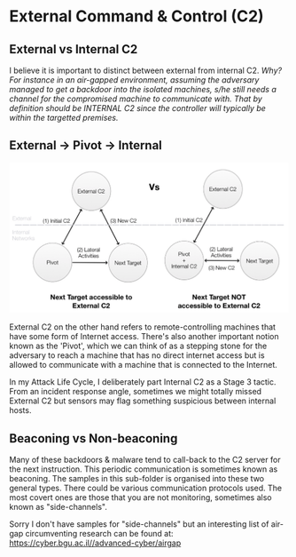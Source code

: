 # External Command & Control (C2)

## External vs Internal C2

I believe it is important to distinct between external from internal C2. *Why? For instance in an air-gapped environment, assuming the adversary managed to get a backdoor into the isolated machines, s/he still needs a channel for the compromised machine to communicate with. That by definition should be INTERNAL C2 since the controller will typically be within the targetted premises.* 

## External -> Pivot -> Internal

![](img/c2types.png)

External C2 on the other hand refers to remote-controlling machines that have some form of Internet access. There's also another important notion known as the 'Pivot', which we can think of as a stepping stone for the adversary to reach a machine that has no direct internet access but is allowed to communicate with a machine that is connected to the Internet. 

In my Attack Life Cycle, I deliberately part Internal C2 as a Stage 3 tactic. From an incident response angle, sometimes we might totally missed External C2 but sensors may flag something suspicious between internal hosts.

## Beaconing vs Non-beaconing

Many of these backdoors & malware tend to call-back to the C2 server for the next instruction. This periodic communication is sometimes known as beaconing. The samples in this sub-folder is organised into these two general types. There could be various communication protocols used. The most covert ones are those that you are not monitoring, sometimes also known as "side-channels". 

Sorry I don't have samples for "side-channels" but an interesting list of air-gap circumventing research can be found at: https://cyber.bgu.ac.il//advanced-cyber/airgap 